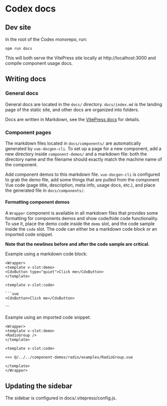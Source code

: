 # Codex docs

## Dev site

In the root of the Codex monorepo, run:

```
npm run docs
```

This will both serve the VitePress site locally at http://localhost:3000 and
compile component usage docs.

## Writing docs

### General docs

General docs are located in the `docs/` directory. `docs/index.md` is the
landing page of the static site, and other docs are organized into folders.

Docs are written in Markdown, see the [VitePress docs](https://vitepress.vuejs.org/guide/markdown.html)
for details.

### Component pages

The markdown files located in `docs/components/` are automatically generated by
`vue-docgen-cli`. To set up a page for a new component, add a new directory
inside `component-demos/` and a markdown file: both the directory name and the
filename should exactly match the machine name of the component.

Add component demos to this markdown file. `vue-docgen-cli` is configured to
grab the demo file, add some things that are pulled from the component Vue code
(page title, description, meta info, usage docs, etc.), and place the generated
file in `docs/components/`.

#### Formatting component demos

A `Wrapper` component is available in all markdown files that provides some
formatting for components demos and show code/hide code functionality. To use
it, place the demo code inside the `demo` slot, and the code sample inside the
`code` slot. The code can either be a markdown code block or an imported code
snippet.

**Note that the newlines before and after the code sample are critical.**

Example using a markdown code block:

```
<Wrapper>
<template v-slot:demo>
<CdxButton type="quiet">Click me</CdxButton>
</template>

<template v-slot:code>

```vue
<CdxButton>Click me</CdxButton>
```

</template>
</Wrapper>
```

Example using an imported code snippet:

```
<Wrapper>
<template v-slot:demo>
<RadioGroup />
</template>

<template v-slot:code>

<<< @/../../component-demos/radio/examples/RadioGroup.vue

</template>
</Wrapper>
```

## Updating the sidebar

The sidebar is configured in docs/.vitepress/config.js.